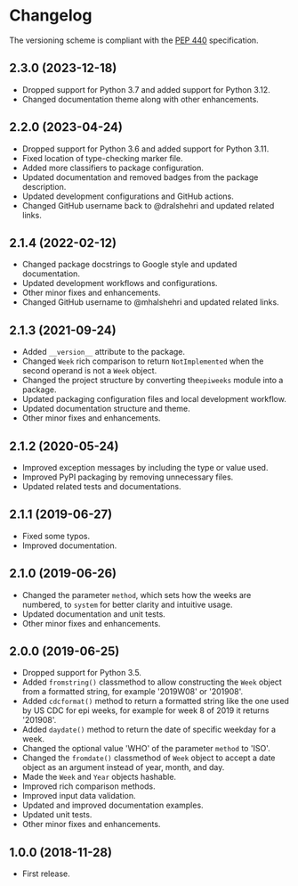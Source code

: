 # Changelog

The versioning scheme is compliant with the [PEP 440] specification.

[PEP 440]: https://peps.python.org/pep-0440/#public-version-identifiers

## 2.3.0 (2023-12-18)

- Dropped support for Python 3.7 and added support for Python 3.12.
- Changed documentation theme along with other enhancements.

## 2.2.0 (2023-04-24)

- Dropped support for Python 3.6 and added support for Python 3.11.
- Fixed location of type-checking marker file.
- Added more classifiers to package configuration.
- Updated documentation and removed badges from the package description.
- Updated development configurations and GitHub actions.
- Changed GitHub username back to @dralshehri and updated related links.

## 2.1.4 (2022-02-12)

- Changed package docstrings to Google style and updated documentation.
- Updated development workflows and configurations.
- Other minor fixes and enhancements.
- Changed GitHub username to @mhalshehri and updated related links.

## 2.1.3 (2021-09-24)

- Added `__version__` attribute to the package.
- Changed `Week` rich comparison to return `NotImplemented` when the second
  operand is not a `Week` object.
- Changed the project structure by converting the`epiweeks` module into a
  package.
- Updated packaging configuration files and local development workflow.
- Updated documentation structure and theme.
- Other minor fixes and enhancements.

## 2.1.2 (2020-05-24)

- Improved exception messages by including the type or value used.
- Improved PyPI packaging by removing unnecessary files.
- Updated related tests and documentations.

## 2.1.1 (2019-06-27)

- Fixed some typos.
- Improved documentation.

## 2.1.0 (2019-06-26)

- Changed the parameter `method`, which sets how the weeks are numbered, to
  `system` for better clarity and intuitive usage.
- Updated documentation and unit tests.
- Other minor fixes and enhancements.

## 2.0.0 (2019-06-25)

- Dropped support for Python 3.5.
- Added `fromstring()` classmethod to allow constructing the `Week` object from
  a formatted string, for example '2019W08' or '201908'.
- Added `cdcformat()` method to return a formatted string like the one used by
  US CDC for epi weeks, for example for week 8 of 2019 it returns '201908'.
- Added `daydate()` method to return the date of specific weekday for a week.
- Changed the optional value 'WHO' of the parameter `method` to 'ISO'.
- Changed the `fromdate()` classmethod of `Week` object to accept a date object
  as an argument instead of year, month, and day.
- Made the `Week` and `Year` objects hashable.
- Improved rich comparison methods.
- Improved input data validation.
- Updated and improved documentation examples.
- Updated unit tests.
- Other minor fixes and enhancements.

## 1.0.0 (2018-11-28)

- First release.
